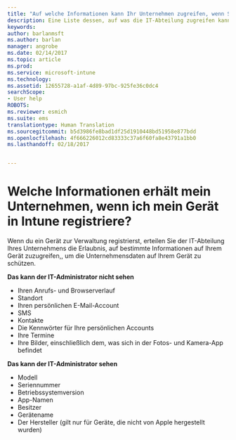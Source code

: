 ```yaml
---
title: "Auf welche Informationen kann Ihr Unternehmen zugreifen, wenn Sie Ihr Gerät registrieren? | Microsoft Docs"
description: Eine Liste dessen, auf was die IT-Abteilung zugreifen kann und auf was nicht.
keywords: 
author: barlanmsft
ms.author: barlan
manager: angrobe
ms.date: 02/14/2017
ms.topic: article
ms.prod: 
ms.service: microsoft-intune
ms.technology: 
ms.assetid: 12655728-a1af-4d89-97bc-925fe36c0dc4
searchScope:
- User help
ROBOTS: 
ms.reviewer: esmich
ms.suite: ems
translationtype: Human Translation
ms.sourcegitcommit: b5d3986fe8bad1df25d1910448bd51958e877bdd
ms.openlocfilehash: 4f666226012cd83333c37a6f60fa8e43791a1bb0
ms.lasthandoff: 02/18/2017


---
```


# <a name="what-information-can-my-company-see-when-i-enroll-my-device-in-intune"></a>Welche Informationen erhält mein Unternehmen, wenn ich mein Gerät in Intune registriere?

Wenn du ein Gerät zur Verwaltung registrierst, erteilen Sie der IT-Abteilung Ihres Unternehmens die Erlaubnis, auf bestimmte Informationen auf Ihrem Gerät zuzugreifen,, um die Unternehmensdaten auf Ihrem Gerät zu schützen.

**Das kann der IT-Administrator nicht sehen**

- Ihren Anrufs- und Browserverlauf
-    Standort
- Ihren persönlichen E-Mail-Account
- SMS
- Kontakte
-    Die Kennwörter für Ihre persönlichen Accounts
- Ihre Termine
- Ihre Bilder, einschließlich dem, was sich in der Fotos- und Kamera-App befindet

**Das kann der IT-Administrator sehen**

-   Modell
-   Seriennummer
-   Betriebssystemversion
-   App-Namen
-   Besitzer
-   Gerätename
-   Der Hersteller (gilt nur für Geräte, die nicht von Apple hergestellt wurden)


